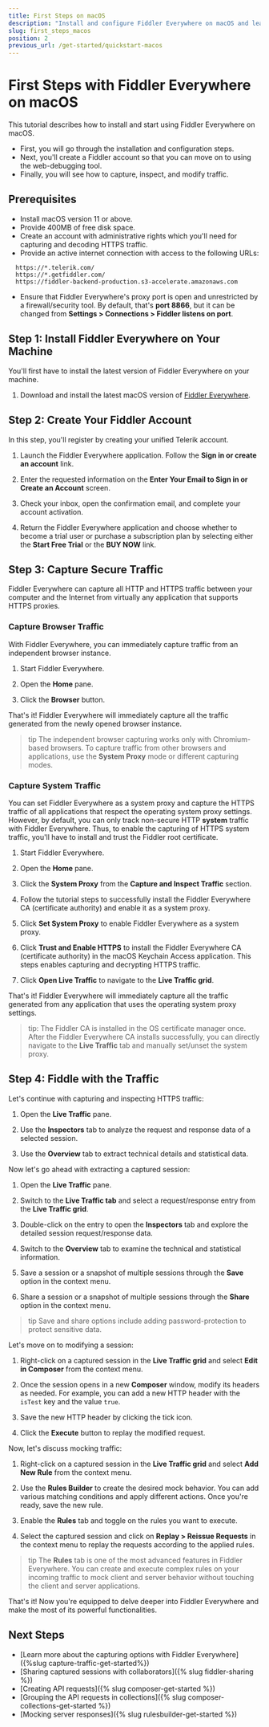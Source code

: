 ```yaml
---
title: First Steps on macOS
description: "Install and configure Fiddler Everywhere on macOS and learn how to capture, inspect, and modify the HTTPS traffic to analyze data effectively."
slug: first_steps_macos
position: 2
previous_url: /get-started/quickstart-macos
---
```


# First Steps with Fiddler Everywhere on macOS

This tutorial describes how to install and start using Fiddler Everywhere on macOS.

* First, you will go through the installation and configuration steps.
* Next, you'll create a Fiddler account so that you can move on to using the web-debugging tool.
* Finally, you will see how to capture, inspect, and modify traffic.

## Prerequisites

- Install macOS version 11 or above.
- Provide 400MB of free disk space.
- Create an account with administrative rights which you'll need for capturing and decoding HTTPS traffic.
- Provide an active internet connection with access to the following URLs:
```curl
  https://*.telerik.com/
  https://*.getfiddler.com/
  https://fiddler-backend-production.s3-accelerate.amazonaws.com
```
- Ensure that Fiddler Everywhere's proxy port is open and unrestricted by a firewall/security tool. By default, that's **port 8866**, but it can be changed from **Settings > Connections > Fiddler listens on port**.

## Step 1: Install Fiddler Everywhere on Your Machine

You'll first have to install the latest version of Fiddler Everywhere on your machine.

1. Download and install the latest macOS version of [Fiddler Everywhere](https://www.telerik.com/download/fiddler-everywhere).


## Step 2: Create Your Fiddler Account

In this step, you'll register by creating your unified Telerik account.   

1. Launch the Fiddler Everywhere application. Follow the **Sign in or create an account** link.

1. Enter the requested information on the **Enter Your Email to Sign in or Create an Account** screen.

1. Check your inbox, open the confirmation email, and complete your account activation.

1. Return the Fiddler Everywhere application and choose whether to become a trial user or purchase a subscription plan by selecting either the **Start Free Trial** or the **BUY NOW** link.



## Step 3: Capture Secure Traffic

Fiddler Everywhere can capture all HTTP and HTTPS traffic between your computer and the Internet from virtually any application that supports HTTPS proxies.

### Capture Browser Traffic

With Fiddler Everywhere, you can immediately capture traffic from an independent browser instance.

1. Start Fiddler Everywhere.

1. Open the **Home** pane.

1. Click the **Browser** button.

That's it! Fiddler Everywhere will immediately capture all the traffic generated from the newly opened browser instance.

>tip The independent browser capturing works only with Chromium-based browsers. To capture traffic from other browsers and applications, use the **System Proxy** mode or different capturing modes.


### Capture System Traffic

You can set Fiddler Everywhere as a system proxy and capture the HTTPS traffic of all applications that respect the operating system proxy settings. However, by default, you can only track non-secure HTTP **system** traffic with Fiddler Everywhere. Thus, to enable the capturing of HTTPS system traffic, you'll have to install and trust the Fiddler root certificate.

1. Start Fiddler Everywhere.

1. Open the **Home** pane.

1. Click the **System Proxy** from the **Capture and Inspect Traffic** section.

1. Follow the tutorial steps to successfully install the Fiddler Everywhere CA (certificate authority) and enable it as a system proxy.

  1. Click **Set System Proxy** to enable Fiddler Everywhere as a system proxy.

  1. Click **Trust and Enable HTTPS** to install the Fiddler Everywhere CA (certificate authority) in the macOS Keychain Access application. This steps enables capturing and decrypting HTTPS traffic.

  1. Click **Open Live Traffic** to navigate to the **Live Traffic grid**.

That's it! Fiddler Everywhere will immediately capture all the traffic generated from any application that uses the operating system proxy settings.

>tip: The Fiddler CA is installed in the OS certificate manager once. After the Fiddler Everywhere CA installs successfully, you can directly navigate to the **Live Traffic** tab and manually set/unset the system proxy.


## Step 4: Fiddle with the Traffic

Let's continue with capturing and inspecting HTTPS traffic:

1. Open the **Live Traffic** pane.

2. Use the **Inspectors** tab to analyze the request and response data of a selected session.

3. Use the **Overview** tab to extract technical details and statistical data.

Now let's go ahead with extracting a captured session:

1. Open the **Live Traffic** pane.

1. Switch to the **Live Traffic tab** and select a request/response entry from the **Live Traffic grid**.

1. Double-click on the entry to open the **Inspectors** tab and explore the detailed session request/response data.

1. Switch to the **Overview** tab to examine the technical and statistical information.

1. Save a session or a snapshot of multiple sessions through the **Save** option in the context menu.

1. Share a session or a snapshot of multiple sessions through the **Share** option in the context menu.

>tip Save and share options include adding password-protection to protect sensitive data. 

Let's move on to modifying a session:

1. Right-click on a captured session in the **Live Traffic grid** and select **Edit in Composer** from the context menu.

1. Once the session opens in a new **Composer** window, modify its headers as needed. For example, you can add a new HTTP header with the `isTest` key and the value `true`.

1. Save the new HTTP header by clicking the tick icon.

1. Click the **Execute** button to replay the modified request.

Now, let's discuss mocking traffic:

1. Right-click on a captured session in the **Live Traffic grid** and select **Add New Rule** from the context menu.

1. Use the **Rules Builder** to create the desired mock behavior. You can add various matching conditions and apply different actions. Once you're ready, save the new rule.

1. Enable the **Rules** tab and toggle on the rules you want to execute.

1. Select the captured session and click on **Replay > Reissue Requests** in the context menu to replay the requests according to the applied rules.

>tip The **Rules** tab is one of the most advanced features in Fiddler Everywhere. You can create and execute complex rules on your incoming traffic to mock client and server behavior without touching the client and server applications.

That's it! Now you're equipped to delve deeper into Fiddler Everywhere and make the most of its powerful functionalities.

## Next Steps

* [Learn more about the capturing options with Fiddler Everywhere]({%slug capture-traffic-get-started%})
* [Sharing captured sessions with collaborators]({% slug fiddler-sharing %})
* [Creating API requests]({% slug composer-get-started %})
* [Grouping the API requests in collections]({% slug composer-collections-get-started %})
* [Mocking server responses]({% slug rulesbuilder-get-started %})

